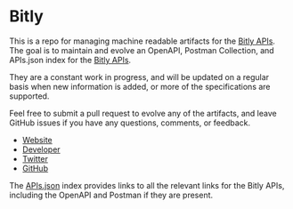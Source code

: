# BitlyThis is a repo for managing machine readable artifacts for the [Bitly APIs](http://bit.ly). The goal is to maintain and evolve an OpenAPI, Postman Collection, and APIs.json index for the [Bitly APIs](http://bit.ly).They are a constant work in progress, and will be updated on a regular basis when new information is added, or more of the specifications are supported.Feel free to submit a pull request to evolve any of the artifacts, and leave GitHub issues if you have any questions, comments, or feedback.- [Website](http://bit.ly)- [Developer](http://bit.ly)- [Twitter](https://twitter.com/Bitly)- [GitHub](https://github.com/bitly)The [APIs.json](https://github.com/api-evangelist/bitly/blob/master/apis.json) index provides links to all the relevant links for the Bitly APIs, including the OpenAPI and Postman if they are present.